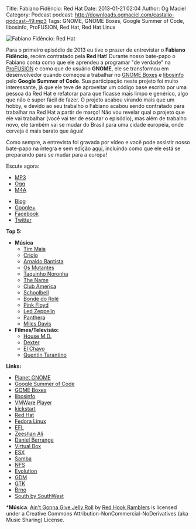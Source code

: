 Title: Fabiano Fidêncio: Red Hat
Date: 2013-01-21 02:04
Author: Og Maciel
Category: Podcast
podcast: http://downloads.ogmaciel.com/castalio-podcast-49.mp3
Tags: GNOME, GNOME Boxes, Google Summer of Code, libosinfo, ProFUSION, Red Hat, Red Hat Linux

![Fabiano Fidêncio: Red Hat]({filename}/images/fabianofidencio.jpg)

Para o primeiro episódio de 2013 eu tive o prazer de entrevistar o
**Fabiano Fidêncio**, recém contratado pela **Red Hat**! Durante nosso
bate-papo o Fabiano conta como que ele aprendeu a programar "de verdade"
na [ProFUSION](http://www.profusion.mobi/ "ProFUSION") e como que de
usuário **GNOME**, ele se transformou em desenvolvedor quando começou a
trabalhar no [GNOME Boxes](https://live.gnome.org/Boxes "GNOME Boxes") e
[libosinfo](https://www.redhat.com/mailman/listinfo/libosinfo "libosinfo")
pelo **Google Summer of Code**. Sua participação neste projeto foi muito
interessante, já que ele teve de aproveitar um código base escrito por
uma pessoa da Red Hat e refatorar para que ficasse mais limpo e
genérico, algo que não é super fácil de fazer. O projeto acabou virando
mais que um hobby, e devido ao seu trabalho o Fabiano acabou sendo
contratado para trabalhar na Red Hat a partir de março! Não vou revelar
qual o projeto que ele vai trabalhar (você vai ter de escutar o
episódio), mas além de trabalho novo, ele também vai se mudar do Brasil
para uma cidade européia, onde cerveja é mais barato que água!

Como sempre, a entrevista foi gravada por vídeo e você pode assistir
nosso bate-papo na íntegra e sem edição
[aqui](http://bit.ly/Vfblgu "video"), incluindo como que ele está se
preparando para se mudar para a europa!

Escute agora:
* [MP3](http://downloads.ogmaciel.com/castalio-podcast-49.mp3)
* [Ogg](http://downloads.ogmaciel.com/castalio-podcast-49.ogg)
* [M4A](http://downloads.ogmaciel.com/castalio-podcast-49.m4a)

-   [Blog](http://blog.fidencio.org/)
-   [Google+](https://plus.google.com/116512253405346448508)
-   [Facebook](https://www.facebook.com/fabianofidencio)
-   [Twitter](https://twitter.com/ffidencio)

**Top 5:**

-   **Música**
    -   [Tim
        Maia](http://www.last.fm/music/Tim+Maia?ac=tim%20maia "http://www.last.fm/music/Tim+Maia?ac=tim%20maia")
    -   [Criolo](http://www.criolo.net/music.html "Criolo")
    -   [Arnaldo
        Baptista](http://www.arnaldobaptista.com.br/ "http://www.arnaldobaptista.com.br/")
    -   [Os
        Mutantes](http://www.last.fm/music/Os+Mutantes?ac=os%20muta "http://www.last.fm/music/Os+Mutantes?ac=os%20muta")
    -   [Taquinho
        Noronha](http://www.myspace.com/taquinhonoronha "http://www.myspace.com/taquinhonoronha")
    -   [The
        Name](http://www.myspace.com/thenamemusik "http://www.myspace.com/thenamemusik")
    -   [Club
        America](https://www.facebook.com/clubclubamerica "https://www.facebook.com/clubclubamerica")
    -   [Schoolbell](https://soundcloud.com/rwbclub/schoobell-spin-me "https://soundcloud.com/rwbclub/schoobell-spin-me")
    -   [Bonde do
        Rolê](https://soundcloud.com/bondedorole "https://soundcloud.com/bondedorole")
    -   [Pink
        Floyd](http://www.last.fm/music/Pink+Floyd?ac=pink "http://www.last.fm/music/Pink+Floyd?ac=pink")
    -   [Led
        Zeppelin](http://www.last.fm/music/Led+Zeppelin?ac=led%20zep "http://www.last.fm/music/Led+Zeppelin?ac=led%20zep")
    -   [Panthera](http://www.last.fm/music/Pantera?ac=pantera "http://www.last.fm/music/Pantera?ac=pantera")
    -   [Miles
        Davis](http://www.last.fm/music/Miles+Davis?ac=miles "http://www.last.fm/music/Miles+Davis?ac=miles")
-   **Filmes/Televisão:**
    -   [House
        M.D.](http://www.imdb.com/title/tt0412142/ "http://www.imdb.com/title/tt0412142/")
    -   [Dexter](http://www.imdb.com/title/tt0773262/ "http://www.imdb.com/title/tt0773262/")
    -   [El
        Chavo](http://www.imdb.com/title/tt0229889/ "http://www.imdb.com/title/tt0229889/")
    -   [Quentin
        Tarantino](http://www.imdb.com/name/nm0000233/ "http://www.imdb.com/name/nm0000233/")

**Links:**

-   [Planet GNOME](https://duckduckgo.com/?q=Planet+GNOME)
-   [Google Summer of
    Code](https://duckduckgo.com/?q=Google+Summer+of+Code)
-   [GOME Boxes](https://duckduckgo.com/?q=GOME+Boxes)
-   [libosinfo](https://duckduckgo.com/?q=libosinfo)
-   [VMWare Player](https://duckduckgo.com/?q=VMWare+Player)
-   [kickstart](https://duckduckgo.com/?q=kickstart)
-   [Red Hat](https://duckduckgo.com/?q=Red+Hat)
-   [Fedora Linux](https://duckduckgo.com/?q=Fedora+Linux)
-   [EFL](https://duckduckgo.com/?q=EFL)
-   [Zeeshan Ali](https://duckduckgo.com/?q=Zeeshan+Ali)
-   [Daniel Berrange](https://duckduckgo.com/?q=Daniel+Berrange)
-   [Virtual Box](https://duckduckgo.com/?q=Virtual+Box)
-   [ESX](https://duckduckgo.com/?q=ESX)
-   [Samba](https://duckduckgo.com/?q=Samba)
-   [NFS](https://duckduckgo.com/?q=NFS)
-   [Evolution](https://duckduckgo.com/?q=Evolution)
-   [GDM](https://duckduckgo.com/?q=GDM)
-   [GTK](https://duckduckgo.com/?q=GTK)
-   [Brno](https://duckduckgo.com/?q=Brno)
-   [South by SouthWest](https://duckduckgo.com/?q=South+by+SouthWest)

***Música**: [Ain't Gonna Give Jelly
Roll](http://freemusicarchive.org/music/Red_Hook_Ramblers/Live__WFMU_on_Antique_Phonograph_Music_Program_with_MAC_Feb_8_2011/Red_Hook_Ramblers_-_12_-_Aint_Gonna_Give_Jelly_Roll)
by [Red Hook Ramblers](http://www.redhookramblers.com/) is licensed under a Creative Commons
Attribution-NonCommercial-NoDerivatives (aka Music Sharing) License.
